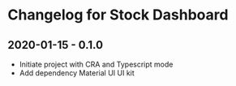 # Changelog for Stock Dashboard


## 2020-01-15 - 0.1.0

- Initiate project with CRA and Typescript mode
- Add dependency Material UI UI kit
